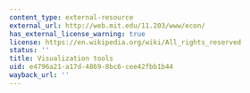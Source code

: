 ```yaml
---
content_type: external-resource
external_url: http://web.mit.edu/11.203/www/econ/
has_external_license_warning: true
license: https://en.wikipedia.org/wiki/All_rights_reserved
status: ''
title: Visualization tools
uid: e4796a21-a17d-4869-8bc6-cee42fbb1b44
wayback_url: ''
---
```

